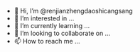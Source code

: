 - 👋 Hi, I’m @renjianzhengdaoshicangsang
- 👀 I’m interested in ...
- 🌱 I’m currently learning ...
- 💞️ I’m looking to collaborate on ...
- 📫 How to reach me ...

<!---
renjianzhengdaoshicangsang/renjianzhengdaoshicangsang is a ✨ special ✨ repository because its `README.md` (this file) appears on your GitHub profile.
You can click the Preview link to take a look at your changes.
--->
